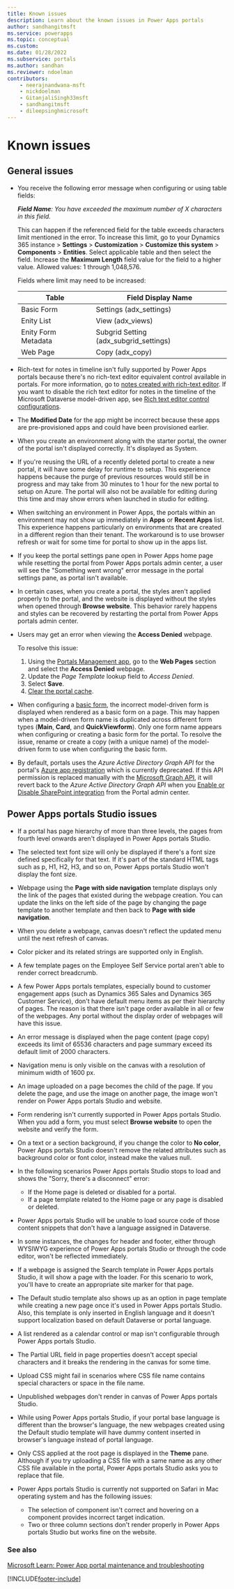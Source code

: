 ```yaml
---
title: Known issues
description: Learn about the known issues in Power Apps portals 
author: sandhangitmsft
ms.service: powerapps
ms.topic: conceptual
ms.custom: 
ms.date: 01/28/2022
ms.subservice: portals
ms.author: sandhan
ms.reviewer: ndoelman
contributors:
    - neerajnandwana-msft
    - nickdoelman
    - GitanjaliSingh33msft
    - sandhangitmsft
    - dileepsinghmicrosoft
---
```


# Known issues

## General issues

- You receive the following error message when configuring or using table fields:

    ***Field Name**: You have exceeded the maximum number of X characters in this field.*

    This can happen if the referenced field for the table exceeds characters limit mentioned in the error. To increase this limit, go to your Dynamics 365 instance > **Settings** > **Customization** > **Customize this system** > **Components** > **Entities**. Select applicable table and then select the field. Increase the **Maximum Length** field value for the field to a higher value. Allowed values: 1 through 1,048,576.

    Fields where limit may need to be increased:

    | Table | Field Display Name |
    | - | - |
    | Basic Form | Settings (adx_settings) |
    | Enity List | View (adx_views) |
    | Enity Form Metadata | Subgrid Setting (adx_subgrid_settings) |
    | Web Page | Copy (adx_copy) |

- Rich-text for notes in timeline isn't fully supported by Power Apps portals because there's no rich-text editor equivalent control available in portals. For more information, go to [notes created with rich-text editor](configure-notes.md?#notes-created-with-rich-text-editor). If you want to disable the rich text editor for notes in the timeline of the Microsoft Dataverse model-driven app, see [Rich text editor control configurations](/model-driven-apps/rich-text-editor-control#rich-text-editor-control-configuration-options).

- The **Modified Date** for the app might be incorrect because these apps are pre-provisioned apps and could have been provisioned earlier.

- When you create an environment along with the starter portal, the owner of the portal isn't displayed correctly. It's displayed as System.

- If you're reusing the URL of a recently deleted portal to create a new portal, it will have some delay for runtime to setup. This experience happens because the purge of previous resources would still be in progress and may take from 30 minutes to 1 hour for the new portal to setup on Azure. The portal will also not be available for editing during this time and may show errors when launched in studio for editing.

- When switching an environment in Power Apps, the portals within an environment may not show up immediately in **Apps** or **Recent Apps** list. This experience happens particularly on environments that are created in a different region than their tenant. The workaround is to use browser refresh or wait for some time for portal to show up in the apps list.

- If you keep the portal settings pane open in Power Apps home page while resetting the portal from Power Apps portals admin center, a user will see the "Something went wrong" error message in the portal settings pane, as portal isn't available.

- In certain cases, when you create a portal, the styles aren't applied properly to the portal, and the website is displayed without the styles when opened through **Browse website**. This behavior rarely happens and styles can be recovered by restarting the portal from Power Apps portals admin center.

- Users may get an error when viewing the **Access Denied** webpage.

    To resolve this issue:
    
    1. Using the [Portals Management app](/configure/configure-portal.md), go to the **Web Pages** section and select the **Access Denied** webpage.
    1. Update the *Page Template* lookup field to *Access Denied*.
    1. Select **Save**.
    1. [Clear the portal cache](/admin/clear-server-side-cache.md#steps-to-clear-portal-server-side-cache).

- When configuring a [basic form](configure/entity-forms.md), the incorrect model-driven form is displayed when rendered as a basic form on a page. This may happen when a model-driven form name is duplicated across different form types (**Main**, **Card**, and **QuickViewform**). Only one form name appears when configuring or creating a basic form for the portal. To resolve the issue, rename or create a copy (with a unique name) of the model-driven form to use when configuring the basic form.

- By default, portals uses the *Azure Active Directory Graph API* for the portal's [Azure app registration](admin/connectivity.md) which is currently deprecated. If this API permission is replaced manually with the [Microsoft Graph API](../../../graph/use-the-api.md), it will revert back to the *Azure Active Directory Graph API* when you [Enable or Disable SharePoint integration](manage-sharepoint-documents.md#step-2-set-up-sharepoint-integration-from-power-apps-portals-admin-center) from the Portal admin center.

## Power Apps portals Studio issues

- If a portal has page hierarchy of more than three levels, the pages from fourth level onwards aren't displayed in Power Apps portals Studio.

- The selected text font size will only be displayed if there's a font size defined specifically for that text. If it's part of the standard HTML tags such as p, H1, H2, H3, and so on, Power Apps portals Studio won't display the font size.

- Webpage using the **Page with side navigation** template displays only the link of the pages that existed during the webpage creation. You can update the links on the left side of the page by changing the page template to another template and then back to **Page with side navigation**.

- When you delete a webpage, canvas doesn't reflect the updated menu until the next refresh of canvas.

- Color picker and its related strings are supported only in English.

- A few template pages on the Employee Self Service portal aren't able to render correct breadcrumb.

- A few Power Apps portals templates, especially bound to customer engagement apps (such as Dynamics 365 Sales and Dynamics 365 Customer Service), don't have default menu items as per their hierarchy of pages. The reason is that there isn't page order available in all or few of the webpages. Any portal without the display order of webpages will have this issue.

- An error message is displayed when the page content (page copy) exceeds its limit of 65536 characters and page summary exceed its default limit of 2000 characters.

- Navigation menu is only visible on the canvas with a resolution of minimum width of 1600 px.

- An image uploaded on a page becomes the child of the page. If you delete the page, and use the image on another page, the image won't render on Power Apps portals Studio and website.

- Form rendering isn't currently supported in Power Apps portals Studio. When you add a form, you must select **Browse website** to open the website and verify the form.

- On a text or a section background, if you change the color to **No color**, Power Apps portals Studio doesn't remove the related attributes such as background color or font color, instead make the values null.

- In the following scenarios Power Apps portals Studio stops to load and shows the "Sorry, there's a disconnect" error:
    - If the Home page is deleted or disabled for a portal.
    - If a page template related to the Home page or any page is disabled or deleted.

- Power Apps portals Studio will be unable to load source code of those content snippets that don't have a language assigned in Dataverse.

- In some instances, the changes for header and footer, either through WYSIWYG experience of Power Apps portals Studio or through the code editor, won't be reflected immediately.

- If a webpage is assigned the Search template in Power Apps portals Studio, it will show a page with the loader. For this scenario to work, you'll have to create an appropriate site marker for that page.

- The Default studio template also shows up as an option in page template while creating a new page once it's used in Power Apps portals Studio. Also, this template is only inserted in English language and it doesn't support localization based on default Dataverse or portal language.

- A list rendered as a calendar control or map isn't configurable through Power Apps portals Studio.

- The Partial URL field in page properties doesn't accept special characters and it breaks the rendering in the canvas for some time.

- Upload CSS might fail in scenarios where CSS file name contains special characters or space in the file name.

- Unpublished webpages don't render in canvas of Power Apps portals Studio.

- While using Power Apps portals Studio, if your portal base language is different than the browser's language, the new webpages created using the Default studio template will have dummy content inserted in browser's language instead of portal language.

- Only CSS applied at the root page is displayed in the **Theme** pane. Although if you try uploading a CSS file with a same name as any other CSS file available in the portal, Power Apps portals Studio asks you to replace that file.

- Power Apps portals Studio is currently not supported on Safari in Mac operating system and has the following issues:
    - The selection of component isn't correct and hovering on a component provides incorrect target indication.
    - Two or three column sections don't render properly in Power Apps portals Studio but works fine on the website.

### See also

[Microsoft Learn: Power App portal maintenance and troubleshooting](/learn/modules/portals-maintenance-troubleshooting/)


[!INCLUDE[footer-include](../../includes/footer-banner.md)]
